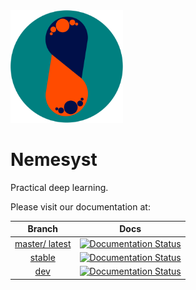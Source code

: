 <img src="docs/source/logo.svg" alt="drawing" width="180"/>

# Nemesyst
Practical deep learning.

Please visit our documentation at:

| Branch        | Docs          |
|:-------------:|:-------------:|
| [master/ latest](https://github.com/DreamingRaven/nemesyst/tree/master)        | [![Documentation Status](https://readthedocs.org/projects/nemesyst/badge/?version=latest)](https://nemesyst.readthedocs.io/en/dev/?badge=latest) |
| [stable](https://github.com/DreamingRaven/nemesyst/releases)        | [![Documentation Status](https://readthedocs.org/projects/nemesyst/badge/?version=stable)](https://nemesyst.readthedocs.io/en/latest/?badge=stable)     |
| [dev](https://github.com/DreamingRaven/nemesyst/tree/dev)           | [![Documentation Status](https://readthedocs.org/projects/nemesyst/badge/?version=dev)](https://nemesyst.readthedocs.io/en/dev/?badge=dev)     |

